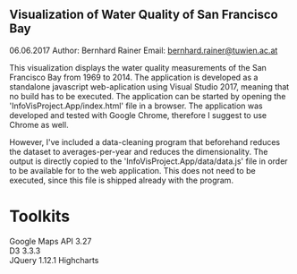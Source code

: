 ## Visualization of Water Quality of San Francisco Bay
06.06.2017
Author: Bernhard Rainer
Email: bernhard.rainer@tuwien.ac.at


This visualization displays the water quality measurements of the San Francisco Bay from 1969 to 2014. 
The application is developed as a standalone javascript web-aplication using Visual Studio 2017, meaning that no build has to be executed. The application can be started by opening the 'InfoVisProject.App/index.html' file in a browser. The application was developed and tested with Google Chrome, therefore I suggest to use Chrome as well. 

However, I've included a data-cleaning program that beforehand reduces the dataset to averages-per-year and reduces the dimensionality. The output is directly copied to the 'InfoVisProject.App/data/data.js' file in order to be available for to the web application. This does not need to be executed, since this file is shipped already with the program. 

# Toolkits

Google Maps API 3.27  
D3 3.3.3              
JQuery 1.12.1
Highcharts

